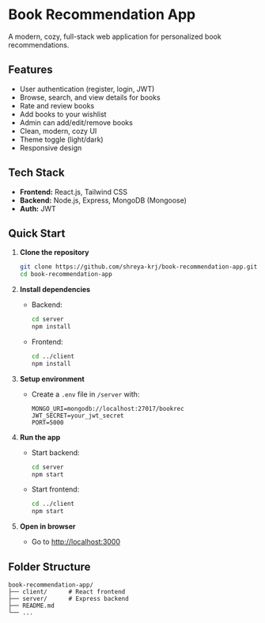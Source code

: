# Book Recommendation App

A modern, cozy, full-stack web application for personalized book recommendations.

## Features

- User authentication (register, login, JWT)
- Browse, search, and view details for books
- Rate and review books
- Add books to your wishlist
- Admin can add/edit/remove books
- Clean, modern, cozy UI
- Theme toggle (light/dark)
- Responsive design

## Tech Stack

- **Frontend:** React.js, Tailwind CSS
- **Backend:** Node.js, Express, MongoDB (Mongoose)
- **Auth:** JWT

## Quick Start

1. **Clone the repository**
    ```bash
    git clone https://github.com/shreya-krj/book-recommendation-app.git
    cd book-recommendation-app
    ```

2. **Install dependencies**
    - Backend:  
      ```bash
      cd server
      npm install
      ```
    - Frontend:  
      ```bash
      cd ../client
      npm install
      ```

3. **Setup environment**
    - Create a `.env` file in `/server` with:
        ```
        MONGO_URI=mongodb://localhost:27017/bookrec
        JWT_SECRET=your_jwt_secret
        PORT=5000
        ```

4. **Run the app**
    - Start backend:  
      ```bash
      cd server
      npm start
      ```
    - Start frontend:  
      ```bash
      cd ../client
      npm start
      ```

5. **Open in browser**
    - Go to [http://localhost:3000](http://localhost:3000)

## Folder Structure

```
book-recommendation-app/
├── client/      # React frontend
├── server/      # Express backend
├── README.md
└── ...
```

<!--## Want to deploy or customize?

- You can deploy backend and frontend to services like Heroku, Vercel, Netlify, or Render.
- Easily customize styles with Tailwind CSS and extend functionality as you wish!

---
